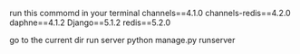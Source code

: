 run this commomd in your terminal
channels==4.1.0
channels-redis==4.2.0
daphne==4.1.2
Django==5.1.2
redis==5.2.0

go to the current dir
run server
python manage.py runserver

